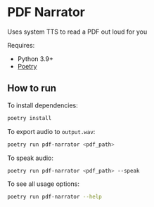 # PDF Narrator

Uses system TTS to read a PDF out loud for you

Requires:

- Python 3.9+
- [Poetry](https://python-poetry.org/)

## How to run

To install dependencies:

```bash
poetry install
```

To export audio to `output.wav`:

```bash
poetry run pdf-narrator <pdf_path>
```

To speak audio:

```bash
poetry run pdf-narrator <pdf_path> --speak
```

To see all usage options:

```bash
poetry run pdf-narrator --help
```
